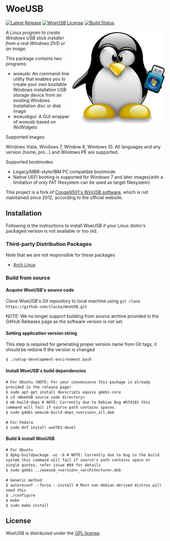 # WoeUSB
[![Latest Release](https://img.shields.io/github/release/slacka/WoeUSB.svg)](https://github.com/slacka/WoeUSB/releases)
[![WoeUSB License](https://img.shields.io/badge/license-gpl-blue.svg)](https://github.com/slacka/WoeUSB/blob/master/COPYING)
[![Build Status](https://travis-ci.org/slacka/WoeUSB.svg?branch=master)](https://travis-ci.org/slacka/WoeUSB)

<img src="src/data/woeusb-logo.png" align="right" />

_A Linux program to create Windows USB stick installer from a real Windows DVD or an image._

This package contains two programs:

* woeusb: An command-line utility that enables you to create your own bootable Windows installation USB storage device from an existing Windows Installation disc or disk image
* woeusbgui: A GUI wrapper of woeusb based on WxWidgets

Supported images:

Windows Vista, Windows 7, Window 8, Windows 10. All languages and any version (home, pro...) and Windows PE are supported.

Supported bootmodes:

* Legacy/MBR-style/IBM PC compatible bootmode
* Native UEFI booting is supported for Windows 7 and later images(with a limitation of only FAT filesystem can be used as target filesystem)

This project is a fork of [Congelli501's WinUSB software](http://en.congelli.eu/prog_info_winusb.html), which is not maintained since 2012, according to the official website.

## Installation
Following is the instructions to install WoeUSB if your Linux distro's packaged version is not available or too old.

### Third-party Distribution Packages
Note that we are not responsible for these packages

* [Arch Linux](https://aur.archlinux.org/packages/woeusb-git/)

### Build from source
#### Acquire WoeUSB's source code
Clone WoeUSB's Git repository to local machine using `git clone https://github.com/slacka/WoeUSB.git`

NOTE: We no longer support building from source archive provided in the GitHub Releases page as the software version is not set.

#### Setting application version string
This step is required for generating proper version name from Git tags, it should be redone if the version is changed

```shell
$ ./setup-development-environment.bash
```

#### Install WoeUSB's build dependencies
```shell
# For Ubuntu (NOTE: For your convenience this package is already provided in the release page)
$ sudo apt-get install devscripts equivs gdebi-core
$ cd <WoeUSB source code directory>
$ mk-build-deps # NOTE: Currently due to Debian Bug #679101 this command will fail if source path contains spaces.
$ sudo gdebi woeusb-build-deps_<version>_all.deb

# For Fedora
$ sudo dnf install wxGTK3-devel
```
#### Build & install WoeUSB
```shell
# For Ubuntu
$ dpkg-buildpackage -uc -b # NOTE: Currently due to bug in the build system this command will fail if source's path contains space or single quotes, refer issue #84 for details
$ sudo gdebi ../woeusb_<version>_<architecture>.deb

# Generic method
$ autoreconf --force --install # Most non-debian derived distros will need this
$ ./configure
$ make
$ sudo make install
```

## License
WoeUSB is distributed under the [GPL license](https://github.com/slacka/WoeUSB/blob/master/COPYING).

